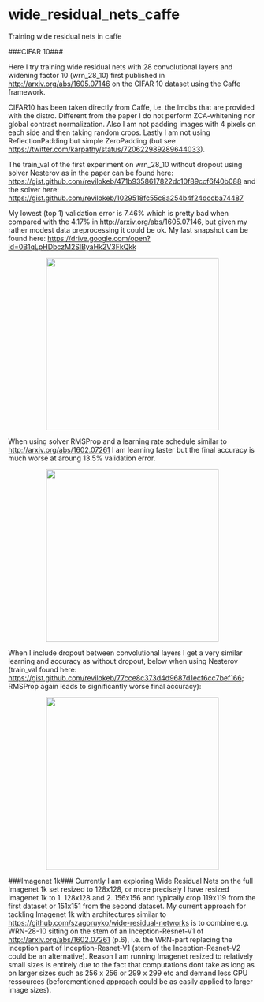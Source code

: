 # wide_residual_nets_caffe
Training wide residual nets in caffe

###CIFAR 10###

Here I try training wide residual nets with 28 convolutional layers and widening factor 10 (wrn_28_10) first published in 
http://arxiv.org/abs/1605.07146 on the CIFAR 10 dataset using the Caffe framework.

CIFAR10 has been taken directly from Caffe, i.e. the lmdbs that are provided with the distro. Different from the paper I do not perform ZCA-whitening
nor global contrast normalization. Also I am not padding images with 4 pixels on each side and then taking random crops. Lastly I am not 
using ReflectionPadding but simple ZeroPadding (but see https://twitter.com/karpathy/status/720622989289644033).

The train_val of the first experiment on wrn_28_10 without dropout using solver Nesterov as in the paper can be found here: https://gist.github.com/revilokeb/471b9358617822dc10f89ccf6f40b088 and 
the solver here: https://gist.github.com/revilokeb/1029518fc55c8a254b4f24dccba74487

My lowest (top 1) validation error is 7.46% which is pretty bad when compared with the 4.17% in http://arxiv.org/abs/1605.07146,
but given my rather modest data preprocessing it could be ok. My last snapshot can be found here: https://drive.google.com/open?id=0B1qLpHDbczM2SlByaHk2V3FkQkk
<p align="center">
<img src="https://github.com/revilokeb/wide_residual_nets_caffe/blob/master/wrn_cifar10_nesterov.png" | width="350">
</p>

When using solver RMSProp and a learning rate schedule similar to http://arxiv.org/abs/1602.07261 I am learning faster but the final accuracy is much worse at aroung 13.5% validation error.
<p align="center">
<img src="https://github.com/revilokeb/wide_residual_nets_caffe/blob/master/wrn_cifar10_rmsprop.png" | width="350">
</p>

When I include dropout between convolutional layers I get a very similar learning and accuracy as without dropout, below when using Nesterov (train_val found here: https://gist.github.com/revilokeb/77cce8c373d4d9687d1ecf6cc7bef166; RMSProp again leads to significantly worse final accuracy): 
<p align="center">
<img src="https://github.com/revilokeb/wide_residual_nets_caffe/blob/master/wrn_cifar10_dropout_nesterov.png" | width="350">
</p>

###Imagenet 1k###
Currently I am exploring Wide Residual Nets on the full Imagenet 1k set resized to 128x128, or more precisely I have resized Imagenet 1k to 1. 128x128 and 2. 156x156 and typically crop 119x119 from the first dataset or 151x151 from the second dataset. My current approach for tackling Imagenet 1k with architectures similar to https://github.com/szagoruyko/wide-residual-networks is to combine e.g. WRN-28-10 sitting on the stem of an Inception-Resnet-V1 of http://arxiv.org/abs/1602.07261 (p.6), i.e. the WRN-part replacing the inception part of Inception-Resnet-V1 (stem of the Inception-Resnet-V2 could be an alternative). Reason I am running Imagenet resized to relatively small sizes is entirely due to the fact that computations dont take as long as on larger sizes such as 256 x 256 or 299 x 299 etc and demand less GPU ressources (beforementioned approach could be as easily applied to larger image sizes). 

